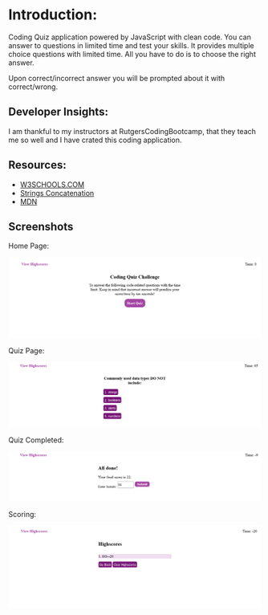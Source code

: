 # Introduction:

Coding Quiz application powered by JavaScript with clean code. You can answer to questions in limited time and test your skills. It provides multiple choice questions with limited time. All you have to do is to choose the right answer.

Upon correct/incorrect answer you will be prompted about it with correct/wrong.

## Developer Insights:

I am thankful to my instructors at RutgersCodingBootcamp, that they teach me so well and I have crated this coding application.

## Resources:

-   [W3SCHOOLS.COM](https://www.w3schools.com/jsref/met_win_prompt.asp)
-   [Strings Concatenation](https://www.w3schools.com/jsref/jsref_concat_string.asp)
-   [MDN](https://developer.mozilla.org/en-US/docs/Web/JavaScript)

## Screenshots

Home Page:

![](media/74ebea866c0eedcf9d9677c7d6ee705b.png)

Quiz Page:

![](media/a2c94c5299a0321fd7c1339b0d448640.png)

Quiz Completed:

![](media/e6eeaf895ad53cbf73e8da6f293ba274.png)

Scoring:

![](media/22cd24b640f9356cfc695a48f9a6ca8f.png)
